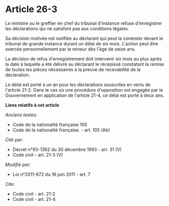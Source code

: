# Article 26-3

Le ministre ou le greffier en chef du tribunal d'instance refuse d'enregistrer les déclarations qui ne satisfont pas aux
conditions légales. 

Sa décision motivée est notifiée au déclarant qui peut la contester devant le tribunal de grande instance durant un délai de
six mois. L'action peut être exercée personnellement par le mineur dès l'âge de seize ans. 

La décision de refus d'enregistrement doit intervenir six mois au plus après la date à laquelle a été délivré au déclarant le
récépissé constatant la remise de toutes les pièces nécessaires à la preuve de recevabilité de la déclaration. 

Le délai est porté à un an pour les déclarations souscrites en vertu de l'article 21-2. Dans le cas où une procédure
d'opposition est engagée par le Gouvernement en application de l'article 21-4, ce délai est porté à deux ans.

**Liens relatifs à cet article**

_Anciens textes_:

  - Code de la nationalité française 105
  - Code de la nationalité française. - art. 105 (Ab)

_Cité par_:

  - Décret n°93-1362 du 30 décembre 1993 - art. 31 (V)
  - Code civil - art. 21-3 (V)

_Modifié par_:

  - Loi n°2011-672 du 16 juin 2011 - art. 7

_Cite_:

  - Code civil - art. 21-2
  - Code civil - art. 21-4
